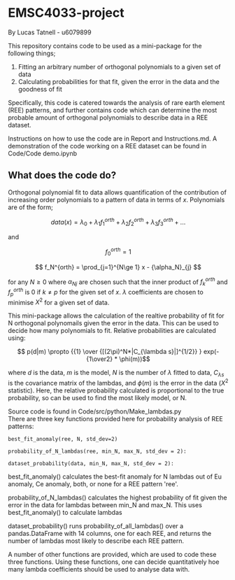 # EMSC4033-project
By Lucas Tatnell - u6079899

This repository contains code to be used as a mini-package for the following things;

1. Fitting an arbitrary number of orthogonal polynomials to a given set of data
2. Calculating probabilities for that fit, given the error in the data and the goodness of fit

Specifically, this code is catered towards the analysis of rare earth element (REE) patterns, and further contains code which can determine the most probable amount of orthogonal polynomials to describe data in a REE dataset.

Instructions on how to use the code are in Report and Instructions.md. A demonstration of the code working on a REE dataset can be found in Code/Code demo.ipynb

## What does the code do?

Orthogonal polynomial fit to data allows quantification of the contribution of increasing order polynomials to a pattern of data in terms of $x$. Polynomials are of the form;

$$ data(x) = \lambda_0 + \lambda_1 f_1^{orth} + \lambda_2 f_2^{orth} + \lambda_3 f_3^{orth} + ... $$

and

  $$  f_0^{orth} = 1 $$
  
  $$    f_N^{orth} = \prod_{j=1}^{N\ge 1} x - {\alpha_N}_{j}  $$

for any $N \ge 0$ where ${\alpha_N}_{j}$ are chosen such that the inner product of $f_k^{orth}$ and $f_p^{orth}$ is 0 if $k \neq p$ for the given set of $x$. 
$\lambda$ coefficients are chosen to minimise $X^2$ for a given set of data.

This mini-package allows the calculation of the realtive probability of fit for N orthogonal polynomails given the error in the data. This can be used to decide how many polynomials to fit. Relative probabilities are calculated using: 

$$ p(d|m)  \propto  {{1} \over {[(2\pi)^N*|C_{\lambda s}|]^{1/2}}  } exp(-{1\over2} * \phi(m))$$ 

where $d$ is the data, $m$ is the model, $N$ is the number of $\lambda$ fitted to data, $C_{\lambda s}$ is the covariance matrix of the lambdas, and $\phi(m)$ is the error in the data ($X^2$ statistic).
Here, the relative probability calculated is proportional to the true probability, so can be used to find the most likely model, or N.


Source code is found in Code/src/python/Make_lambdas.py  
There are three key functions provided here for probability analysis of REE patterns:

```
best_fit_anomaly(ree, N, std_dev=2)

probability_of_N_lambdas(ree, min_N, max_N, std_dev = 2):

dataset_probability(data, min_N, max_N, std_dev = 2):
```

best_fit_anomaly() calculates the best-fit anomaly for N lambdas out of Eu anomaly, Ce anomaly, both, or none for a REE pattern 'ree'.

probability_of_N_lambdas() calculates the highest probability of fit given the error in the data for lambdas between min_N and max_N. 
This uses best_fit_anomaly() to calculate lambdas

dataset_probability() runs probability_of_all_lambdas() over a pandas.DataFrame with 14 columns, one for each REE, and returns the number of lambdas most likely to describe each REE pattern. 

A number of other functions are provided, which are used to code these three functions. Using these functions, one can decide quantitatively hoe many lambda coefficients should be used to analyse data with.

